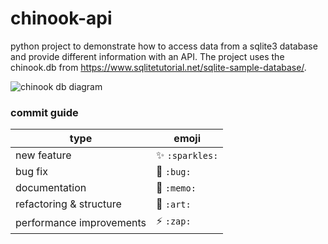 # chinook-api

python project to demonstrate how to access data from a sqlite3 database and provide different information with an API. The project uses the chinook.db from https://www.sqlitetutorial.net/sqlite-sample-database/.

![chinook db diagram](https://www.sqlitetutorial.net/wp-content/uploads/2015/11/sqlite-sample-database-color.jpg)

### commit guide

| type                     | emoji            |
| ------------------------ | ---------------- |
| new feature              | ✨ `:sparkles:` |
| bug fix                  | 🐛 `:bug:`      |
| documentation            | 📝 `:memo:`     |
| refactoring & structure  | 🎨 `:art:`      |
| performance improvements | ⚡ `:zap:`      |